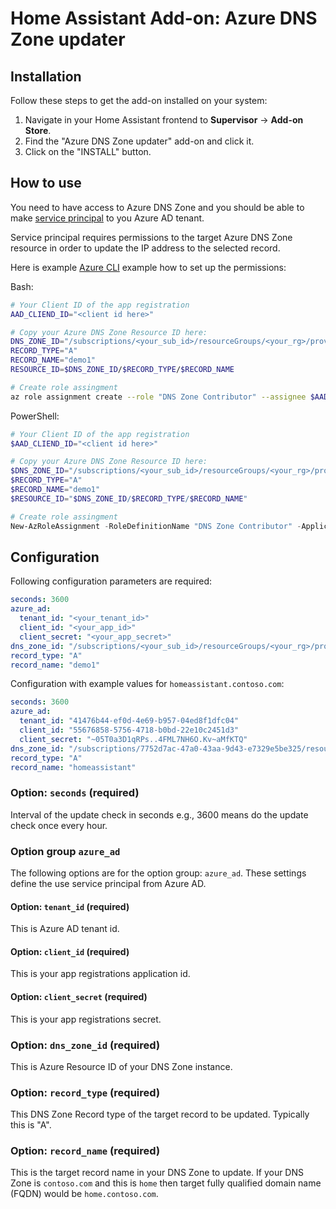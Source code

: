 # Home Assistant Add-on: Azure DNS Zone updater

## Installation

Follow these steps to get the add-on installed on your system:

1. Navigate in your Home Assistant frontend to **Supervisor** -> **Add-on Store**.
2. Find the "Azure DNS Zone updater" add-on and click it.
3. Click on the "INSTALL" button.

## How to use

You need to have access to Azure DNS Zone and you should be
able to make [service principal](https://docs.microsoft.com/en-us/azure/active-directory/develop/app-objects-and-service-principals) to you Azure AD tenant.

Service principal requires permissions to the target
Azure DNS Zone resource in order to update the IP address to the
selected record.

Here is example [Azure CLI](https://docs.microsoft.com/en-us/cli/azure/install-azure-cli) example how to set up the permissions:

Bash:

```bash
# Your Client ID of the app registration
AAD_CLIEND_ID="<client id here>"

# Copy your Azure DNS Zone Resource ID here:
DNS_ZONE_ID="/subscriptions/<your_sub_id>/resourceGroups/<your_rg>/providers/Microsoft.Network/dnszones/<your_dns_zone>"
RECORD_TYPE="A"
RECORD_NAME="demo1"
RESOURCE_ID=$DNS_ZONE_ID/$RECORD_TYPE/$RECORD_NAME

# Create role assingment
az role assignment create --role "DNS Zone Contributor" --assignee $AAD_CLIEND_ID --scope $RESOURCE_ID
```

PowerShell:

```powershell
# Your Client ID of the app registration
$AAD_CLIEND_ID="<client id here>"

# Copy your Azure DNS Zone Resource ID here:
$DNS_ZONE_ID="/subscriptions/<your_sub_id>/resourceGroups/<your_rg>/providers/Microsoft.Network/dnszones/<your_dns_zone>"
$RECORD_TYPE="A"
$RECORD_NAME="demo1"
$RESOURCE_ID="$DNS_ZONE_ID/$RECORD_TYPE/$RECORD_NAME"

# Create role assingment
New-AzRoleAssignment -RoleDefinitionName "DNS Zone Contributor" -ApplicationId $AAD_CLIEND_ID -Scope $RESOURCE_ID
```

## Configuration

Following configuration parameters are required:

```yaml
seconds: 3600
azure_ad:
  tenant_id: "<your_tenant_id>"
  client_id: "<your_app_id>"
  client_secret: "<your_app_secret>"
dns_zone_id: "/subscriptions/<your_sub_id>/resourceGroups/<your_rg>/providers/Microsoft.Network/dnszones/<your_dns_zone>"
record_type: "A"
record_name: "demo1"
```

Configuration with example values for `homeassistant.contoso.com`:

```yaml
seconds: 3600
azure_ad:
  tenant_id: "41476b44-ef0d-4e69-b957-04ed8f1dfc04"
  client_id: "55676858-5756-4718-b0bd-22e10c2451d3"
  client_secret: "~05T0a3D1qRPs..4FML7NH6O.Kv~aMfKTQ"
dns_zone_id: "/subscriptions/7752d7ac-47a0-43aa-9d43-e7329e5be325/resourceGroups/rg-domain/providers/Microsoft.Network/dnszones/contoso.com"
record_type: "A"
record_name: "homeassistant"
```

### Option: `seconds` (required)

Interval of the update check in seconds e.g., 3600 means do the update check once every hour.

### Option group `azure_ad`

The following options are for the option group: `azure_ad`.
These settings define the use service principal from Azure AD.

#### Option: `tenant_id` (required)

This is Azure AD tenant id.

#### Option: `client_id` (required)

This is your app registrations application id.

#### Option: `client_secret` (required)

This is your app registrations secret.

### Option: `dns_zone_id` (required)

This is Azure Resource ID of your DNS Zone instance.

### Option: `record_type` (required)

This DNS Zone Record type of the target record to be updated.
Typically this is "A".

### Option: `record_name` (required)

This is the target record name in your DNS Zone to update.
If your DNS Zone is `contoso.com` and this is `home`
then target fully qualified domain name (FQDN) would be
`home.contoso.com`.
